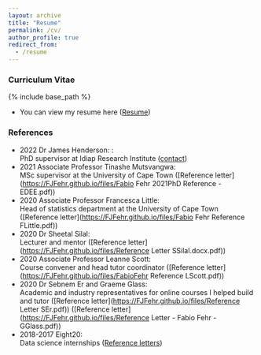 ```yaml
---
layout: archive
title: "Resume"
permalink: /cv/
author_profile: true
redirect_from:
  - /resume
---
```


### Curriculum Vitae
{% include base_path %}

<!-- Update CV -->
 * You can view my resume here ([Resume](https://FJFehr.github.io/files/Fabio_Fehr_CV_2021.pdf))

### References 
 * 2022 Dr James Henderson: : <br /> PhD supervisor at Idiap Research Institute ([contact](https://www.idiap.ch/~jhenderson/))
 * 2021 Associate Professor Tinashe Mutsvangwa: <br /> MSc supervisor at the University of Cape Town ([Reference letter](https://FJFehr.github.io/files/Fabio Fehr 2021PhD Reference - EDEE.pdf))
 * 2020 Associate Professor Francesca Little: <br /> Head of statistics department at the University of Cape Town ([Reference letter](https://FJFehr.github.io/files/Fabio Fehr Reference FLittle.pdf))
 * 2020 Dr Sheetal Silal: <br /> Lecturer and mentor ([Reference letter](https://FJFehr.github.io/files/Reference Letter SSilal.docx.pdf))
 * 2020 Associate Professor Leanne Scott: <br /> Course convener and head tutor coordinator ([Reference letter](https://FJFehr.github.io/files/FabioFehr Reference LScott.pdf))
 * 2020 Dr Sebnem Er and Graeme Glass: <br /> Academic and industry representatives for online courses I helped build and tutor ([Reference letter](https://FJFehr.github.io/files/Reference Letter SEr.pdf))  ([Reference letter](https://FJFehr.github.io/files/Reference Letter - Fabio Fehr - GGlass.pdf))
 * 2018-2017 Eight20: <br /> Data science internships  ([Reference letters](https://FJFehr.github.io/files/InternshipRefLetters.pdf))
